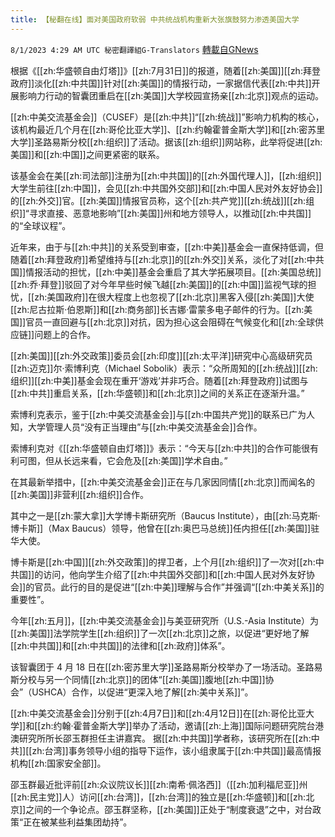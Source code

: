 ```yaml
---
title: 【秘翻在线】面对美国政府软弱 中共统战机构重新大张旗鼓努力渗透美国大学
---
```

`8/1/2023 4:29 AM UTC 秘密翻譯組G-Translators` [轉載自GNews](https://gnews.org/articles/1507606)

根据《[[zh:华盛顿自由灯塔]]》[[zh:7月31日]]的报道，随着[[zh:美国]][[zh:拜登政府]]淡化[[zh:中共国]]针对[[zh:美国]]的情报行动，一家据信代表[[zh:中共]]开展影响力行动的智囊团重启在[[zh:美国]]大学校园宣扬亲[[zh:北京]]观点的运动。

[[zh:中美交流基金会]]（CUSEF）是[[zh:中共]]“[[zh:统战]]”影响力机构的核心，该机构最近几个月在[[zh:哥伦比亚大学]]、[[zh:约翰霍普金斯大学]]和[[zh:密苏里大学]]圣路易斯分校[[zh:组织]]了活动。据该[[zh:组织]]网站称，此举将促进[[zh:美国]]和[[zh:中国]]之间更紧密的联系。

该基金会在美[[zh:司法部]]注册为[[zh:中共国]]的[[zh:外国代理人]]，[[zh:组织]]大学生前往[[zh:中国]]，会见[[zh:中共国外交部]]和[[zh:中国人民对外友好协会]]的[[zh:外交]]官。[[zh:美国]]情报官员称，这个[[zh:共产党]][[zh:统战]][[zh:组织]]“寻求直接、恶意地影响”[[zh:美国]]州和地方领导人，以推动[[zh:中共国]]的“全球议程”。

近年来，由于与[[zh:中共]]的关系受到审查，[[zh:中美]]基金会一直保持低调，但随着[[zh:拜登政府]]希望维持与[[zh:北京]]的[[zh:外交]]关系，淡化了对[[zh:中共国]]情报活动的担忧，[[zh:中美]]基金会重启了其大学拓展项目。[[zh:美国总统]][[zh:乔·拜登]]驳回了对今年早些时候飞越[[zh:美国]]的[[zh:中国]]监视气球的担忧，[[zh:美国政府]]在很大程度上也忽视了[[zh:北京]]黑客入侵[[zh:美国]]大使[[zh:尼古拉斯·伯恩斯]]和[[zh:商务部]]长吉娜·雷蒙多电子邮件的行为。[[zh:美国]]官员一直回避与[[zh:北京]]对抗，因为担心这会阻碍在气候变化和[[zh:全球供应链]]问题上的合作。

[[zh:美国]][[zh:外交政策]]委员会[[zh:印度]][[zh:太平洋]]研究中心高级研究员[[zh:迈克]]尔·索博利克（Michael Sobolik）表示：“众所周知的[[zh:统战]][[zh:组织]][[zh:中美]]基金会现在重开‘游戏’并非巧合。随着[[zh:拜登政府]]试图与[[zh:中共]]重启关系，[[zh:华盛顿]]和[[zh:北京]]之间的关系正在逐渐升温。”

索博利克表示，鉴于[[zh:中美交流基金会]]与[[zh:中国共产党]]的联系已广为人知，大学管理人员“没有正当理由”与[[zh:中美交流基金会]]合作。

索博利克对《[[zh:华盛顿自由灯塔]]》表示：“今天与[[zh:中共]]的合作可能很有利可图，但从长远来看，它会危及[[zh:美国]]学术自由。”

在其最新举措中，[[zh:中美交流基金会]]正在与几家因同情[[zh:北京]]而闻名的[[zh:美国]]非营利[[zh:组织]]合作。

其中之一是[[zh:蒙大拿]]大学博卡斯研究所（Baucus Institute），由[[zh:马克斯·博卡斯]]（Max Baucus）领导，他曾在[[zh:奥巴马总统]]任内担任[[zh:美国]]驻华大使。

博卡斯是[[zh:中国]][[zh:外交政策]]的捍卫者，上个月[[zh:组织]]了一次对[[zh:中共国]]的访问，他向学生介绍了[[zh:中共国外交部]]和[[zh:中国人民对外友好协会]]的官员。此行的目的是促进“[[zh:中美]]理解与合作”并强调“[[zh:中美关系]]的重要性”。

今年[[zh:五月]]，[[zh:中美交流基金会]]与美亚研究所（U.S.-Asia Institute）为[[zh:美国]]法学院学生[[zh:组织]]了一次[[zh:北京]]之旅，以促进“更好地了解[[zh:中共国]]和[[zh:中共国]]的法律和[[zh:政府]]体系”。

该智囊团于 4 月 18 日在[[zh:密苏里大学]]圣路易斯分校举办了一场活动。圣路易斯分校与另一个同情[[zh:北京]]的团体“[[zh:美国]]腹地[[zh:中国]]协会”（USHCA）合作，以促进“更深入地了解[[zh:美中关系]]”。

[[zh:中美交流基金会]]分别于[[zh:4月7日]]和[[zh:4月12日]]在[[zh:哥伦比亚大学]]和[[zh:约翰·霍普金斯大学]]举办了活动，邀请[[zh:上海]]国际问题研究院台港澳研究所所长邵玉群担任主讲嘉宾。 据[[zh:中共国]]学者称，该研究所在[[zh:中共]][[zh:台湾]]事务领导小组的指导下运作，该小组隶属于[[zh:中共国]]最高情报机构[[zh:国家安全部]]。

邵玉群最近批评前[[zh:众议院议长]][[zh:南希·佩洛西]]（[[zh:加利福尼亚]]州[[zh:民主党]]人）访问[[zh:台湾]]，[[zh:台湾]]的独立是[[zh:华盛顿]]和[[zh:北京]]之间的一个争论点。邵玉群坚称，[[zh:美国]]正处于“制度衰退”之中，对台政策“正在被某些利益集团劫持”。
